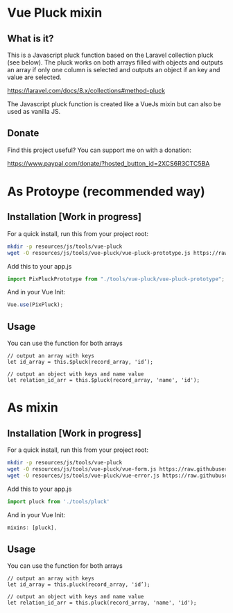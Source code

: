 # Vue Pluck mixin

## What is it?

This is a Javascript pluck function based on the Laravel collection pluck (see below). The pluck works on both arrays filled with objects and outputs an array if only one column is selected and outputs an object if an key and value are selected.

https://laravel.com/docs/8.x/collections#method-pluck

The Javascript pluck function is created like a VueJs mixin but can also be used as vanilla JS.

## Donate

Find this project useful? You can support me on with a donation:

https://www.paypal.com/donate/?hosted_button_id=2XCS6R3CTC5BA

# As Protoype (recommended way)

## Installation [Work in progress]

For a quick install, run this from your project root:
```bash
mkdir -p resources/js/tools/vue-pluck
wget -O resources/js/tools/vue-pluck/vue-pluck-prototype.js https://raw.githubusercontent.com/pixsil/vue-pluck-mixin/main/vue-pluck-prototype.js
```

Add this to your app.js
```javascript
import PixPluckPrototype from "./tools/vue-pluck/vue-pluck-prototype";
```

And in your Vue Init:

```javascript
Vue.use(PixPluck);
```


## Usage

You can use the function for both arrays 

```
// output an array with keys
let id_array = this.$pluck(record_array, 'id’);

// output an object with keys and name value
let relation_id_arr = this.$pluck(record_array, 'name', 'id');
```

# As mixin

## Installation [Work in progress]

For a quick install, run this from your project root:
```bash
mkdir -p resources/js/tools/vue-pluck
wget -O resources/js/tools/vue-pluck/vue-form.js https://raw.githubusercontent.com/pixsil/....
wget -O resources/js/tools/vue-pluck/vue-error.js https://raw.githubusercontent.com/pixsil/....
```

Add this to your app.js
```javascript
import pluck from './tools/pluck'
```

And in your Vue Init:

```javascript
mixins: [pluck],
```

## Usage

You can use the function for both arrays 

```
// output an array with keys
let id_array = this.pluck(record_array, 'id’);

// output an object with keys and name value
let relation_id_arr = this.pluck(record_array, 'name', 'id');
```

